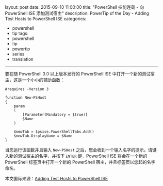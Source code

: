 layout: post
date: 2015-09-10 11:00:00
title: "PowerShell 技能连载 - 向 PowerShell ISE 添加测试宿主"
description: PowerTip of the Day - Adding Test Hosts to PowerShell ISE
categories:
- powershell
- tip
tags:
- powershell
- tip
- powertip
- series
- translation
---
要在随 PowerShell 3.0 以上版本发行的 PowerShell ISE 中打开一个新的测试宿主，这是一个小小的辅助函数：

    #requires -Version 3
    
    function New-PSHost
    {
        param
        (
            [Parameter(Mandatory = $true)]
            $Name
        )
    
        $newTab = $psise.PowerShellTabs.Add()
        $newTab.DisplayName = $Name
    }

当您运行该函数并且输入 `New-PSHost` 之后，您会收到一个输入名字的提示。请键入新的测试宿主的名字，并按下 `ENTER` 键，PowerShell ISE 将会在一个新的 PowerShell 标签页中打开一个新的 PowerShell 宿主，并且标签页以您起的名字命名。

<!--more-->
本文国际来源：[Adding Test Hosts to PowerShell ISE](http://community.idera.com/powershell/powertips/b/tips/posts/adding-test-hosts-to-powershell-ise)
